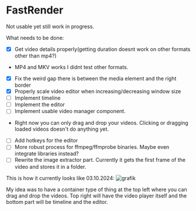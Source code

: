 # FastRender

Not usable yet still work in progress.

What needs to be done:
- [x] Get video details properly(getting duration doesnt work on other formats other than mp4?)
-  MP4 and MKV works I didnt test other formats.
- [x] Fix the weird gap there is between the media element and the right border
- [x] Properly scale video editor when increasing/decreasing window size
- [ ] Implement timeline
- [ ] Implement the editor
- [ ] Implement usable video manager component.
- Right now you can only drag and drop your videos. Clicking or dragging loaded videos doesn't do anything yet.
- [ ] Add hotkeys for the editor
- [ ] More robust process for ffmpeg/ffmprobe binaries. Maybe even integrate libraries instead?
- [ ] Rewrite the image extractor part. Currently it gets the first frame of the video and stores it in a folder.

This is how it currently looks like 03.10.2024:
![grafik](https://github.com/Ati1707/FastRender/assets/152104750/8220b36a-2f92-4e5b-9d52-86508da77380)




My idea was to have a container type of thing at the top left where you can drag and drop the videos.
Top right will have the video player itself and the bottom part will be timeline and the editor.
